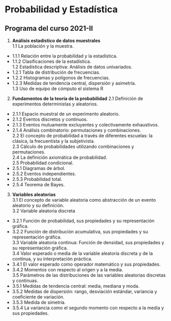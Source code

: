 # Probabilidad y Estadística  
## Programa del curso 2021-II  

1. **Análisis estadístico de datos muestrales**  
1.1 La población y la muestra.  
+ 1.1.1 Relación entre la probabilidad y la estadística.  
+ 1.1.2 Clasificaciones de la estadística.  
1.2 Estadística descriptiva: Análisis de datos univariados.  
+ 1.2.1 Tabla de distribución de frecuencias.  
+ 1.2.2 Histogramas y polígonos de frecuencias.  
+ 1.2.3 Medidas de tendencia central, dispersión y asimetría.  
1.3 Uso de equipo de cómputo el sistema R

2. **Fundamentos de la teoría de la probabilidad**
2.1 Definición de experimentos deterministas y aleatorios.  
+ 2.1.1 Espacio muestral de un experimento aleatorio.  
+ 2.1.2 Eventos discretos y continuos.  
+ 2.1.3 Eventos mutuamente excluyentes y colectivamente exhaustivos.  
+ 2.1.4 Análisis combinatorio: permutaciones y combinaciones.  
2.2 El concepto de probabilidad a través de diferentes escuelas: la clásica, la frecuentista y la subjetivista.  
2.3 Cálculo de probabilidades utilizando combinaciones y permutaciones.  
2.4 La definición axiomática de probabilidad.  
2.5 Probabilidad condicional.  
+ 2.5.1 Diagramas de árbol.  
+ 2.5.2 Eventos independientes.  
+ 2.5.3 Probabilidad total.  
+ 2.5.4 Teorema de Bayes.  

3. **Variables aleatorias**  
3.1 El concepto de variable aleatoria como abstracción de un evento aleatorio y su definición.  
3.2 Variable aleatoria discreta  
+ 3.2.1 Función de probabilidad, sus propiedades y su representación gráfica.  
+ 3.2.2 Función de distribución acumulativa, sus propiedades y su representación gráfica.  
3.3 Variable aleatoria continua: Función de densidad, sus propiedades y su representación gráfica.  
3.4 Valor esperado o media de la variable aleatoria discreta y de la continua, y su interpretación práctica.  
+ 3.4.1 El valor esperado como operador matemático y sus propiedades.  
+ 3.4.2 Momentos con respecto al origen y a la media.  
3.5 Parámetros de las distribuciones de las variables aleatorias discretas y continuas.  
+ 3.5.1 Medidas de tendencia central: media, mediana y moda.  
+ 3.5.2 Medidas de dispersión: rango, desviación estándar, variancia y coeficiente de variación.  
+ 3.5.3 Medida de simetría.  
+ 3.5.4 La variancia como el segundo momento con respecto a la media y sus propiedades.  
